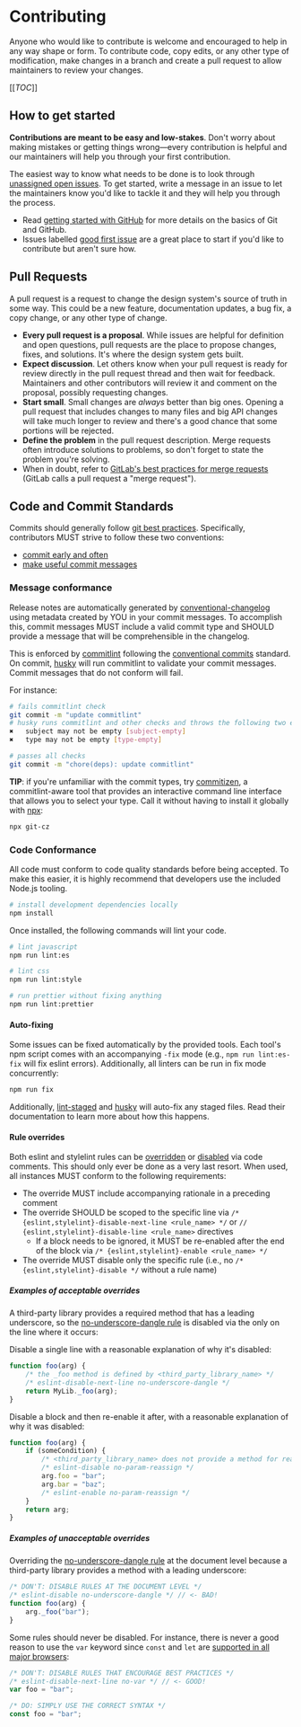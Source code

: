 # Contributing

Anyone who would like to contribute is welcome and encouraged to help in any way shape or form.
To contribute code, copy edits, or any other type of modification, make changes in a branch and create a pull request to allow maintainers to review your changes.

[[_TOC_]]

## How to get started

**Contributions are meant to be easy and low-stakes**.
Don't worry about making mistakes or getting things wrong&mdash;every contribution is helpful and our maintainers will help you through your first contribution.

The easiest way to know what needs to be done is to look through [unassigned open issues](https://github.com/wwnorton/design-system/issues?q=is%3Aopen). To get started, write a message in an issue to let the maintainers know you'd like to tackle it and they will help you through the process.

- Read [getting started with GitHub](https://docs.github.com/en/github/getting-started-with-github) for more details on the basics of Git and GitHub.
- Issues labelled [good first issue](https://github.com/wwnorton/design-system/labels/good%20first%20issue) are a great place to start if you'd like to contribute but aren't sure how.

## Pull Requests

A pull request is a request to change the design system's source of truth in some way.
This could be a new feature, documentation updates, a bug fix, a copy change, or any other type of change.

- **Every pull request is a proposal**. While issues are helpful for definition and open questions, pull requests are the place to propose changes, fixes, and solutions. It's where the design system gets built.
- **Expect discussion**. Let others know when your pull request is ready for review directly in the pull request thread and then wait for feedback. Maintainers and other contributors will review it and comment on the proposal, possibly requesting changes.
- **Start small**. Small changes are _always_ better than big ones. Opening a pull request that includes changes to many files and big API changes will take much longer to review and there's a good chance that some portions will be rejected.
- **Define the problem** in the pull request description. Merge requests often introduce solutions to problems, so don't forget to state the problem you're solving.
- When in doubt, refer to [GitLab's best practices for merge requests](https://about.gitlab.com/handbook/communication/#everything-starts-with-a-merge-request) (GitLab calls a pull request a "merge request").

## Code and Commit Standards

Commits should generally follow [git best practices](http://sethrobertson.github.io/GitBestPractices/).
Specifically, contributors MUST strive to follow these two conventions:

- [commit early and often](http://sethrobertson.github.io/GitBestPractices/#commit)
- [make useful commit messages](http://sethrobertson.github.io/GitBestPractices/#usemsg)

### Message conformance

Release notes are automatically generated by [conventional-changelog](https://github.com/conventional-changelog/conventional-changelog) using metadata created by YOU in your commit messages.
To accomplish this, commit messages MUST include a valid commit type and SHOULD provide a message that will be comprehensible in the changelog.

This is enforced by [commitlint](https://commitlint.js.org) following the [conventional commits](https://www.conventionalcommits.org) standard.
On commit, [husky](https://github.com/typicode/husky) will run commitlint to validate your commit messages.
Commit messages that do not conform will fail.

For instance:

```sh
# fails commitlint check
git commit -m "update commitlint"
# husky runs commitlint and other checks and throws the following two errors:
✖   subject may not be empty [subject-empty]
✖   type may not be empty [type-empty]

# passes all checks
git commit -m "chore(deps): update commitlint"
```

**TIP**: if you're unfamiliar with the commit types, try [commitizen](https://github.com/commitizen/cz-cli),
a commitlint-aware tool that provides an interactive command line interface that allows you to select your type.
Call it without having to install it globally with [npx](https://github.com/npm/npx):

```sh
npx git-cz
```

### Code Conformance

All code must conform to code quality standards before being accepted.
To make this easier, it is highly recommend that developers use the included Node.js tooling.

```sh
# install development dependencies locally
npm install
```

Once installed, the following commands will lint your code.

```sh
# lint javascript
npm run lint:es

# lint css
npm run lint:style

# run prettier without fixing anything
npm run lint:prettier
```

#### Auto-fixing

Some issues can be fixed automatically by the provided tools.
Each tool's npm script comes with an accompanying `-fix` mode (e.g., `npm run lint:es-fix` will fix eslint errors).
Additionally, all linters can be run in fix mode concurrently:

```sh
npm run fix
```

Additionally, [lint-staged](https://github.com/okonet/lint-staged) and [husky](https://github.com/typicode/husky) will auto-fix any staged files.
Read their documentation to learn more about how this happens.

#### Rule overrides

Both eslint and stylelint rules can be [overridden](https://eslint.org/docs/user-guide/configuring.html#using-configuration-comments) or [disabled](https://stylelint.io/user-guide/configuration/#turning-rules-off-from-within-your-css) via code comments.
This should only ever be done as a very last resort.
When used, all instances MUST conform to the following requirements:

- The override MUST include accompanying rationale in a preceding comment
- The override SHOULD be scoped to the specific line via `/* {eslint,stylelint}-disable-next-line <rule_name> */` or `// {eslint,stylelint}-disable-line <rule_name>` directives
  - If a block needs to be ignored, it MUST be re-enabled after the end of the block via `/* {eslint,stylelint}-enable <rule_name> */`
- The override MUST disable only the specific rule (i.e., no `/* {eslint,stylelint}-disable */` without a rule name)

##### Examples of acceptable overrides

A third-party library provides a required method that has a leading underscore, so the [no-underscore-dangle rule](https://eslint.org/docs/rules/no-underscore-dangle#disallow-dangling-underscores-in-identifiers-no-underscore-dangle) is disabled via the only on the line where it occurs:

Disable a single line with a reasonable explanation of why it's disabled:

```javascript
function foo(arg) {
	/* the _foo method is defined by <third_party_library_name> */
	/* eslint-disable-next-line no-underscore-dangle */
	return MyLib._foo(arg);
}
```

Disable a block and then re-enable it after, with a reasonable explanation of why it was disabled:

```javascript
function foo(arg) {
	if (someCondition) {
		/* <third_party_library_name> does not provide a method for reassignment */
		/* eslint-disable no-param-reassign */
		arg.foo = "bar";
		arg.bar = "baz";
		/* eslint-enable no-param-reassign */
	}
	return arg;
}
```

##### Examples of unacceptable overrides

Overriding the [no-underscore-dangle rule](https://eslint.org/docs/rules/no-underscore-dangle#disallow-dangling-underscores-in-identifiers-no-underscore-dangle) at the document level because a third-party library provides a method with a leading underscore:

```javascript
/* DON'T: DISABLE RULES AT THE DOCUMENT LEVEL */
/* eslint-disable no-underscore-dangle */ // <- BAD!
function foo(arg) {
	arg._foo("bar");
}
```

Some rules should never be disabled.
For instance, there is never a good reason to use the `var` keyword since `const` and `let` are [supported in all major browsers](http://kangax.github.io/compat-table/es6/#test-const):

```javascript
/* DON'T: DISABLE RULES THAT ENCOURAGE BEST PRACTICES */
/* eslint-disable-next-line no-var */ // <- GOOD!
var foo = "bar";

/* DO: SIMPLY USE THE CORRECT SYNTAX */
const foo = "bar";
```
